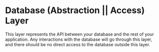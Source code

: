 # Database (Abstraction || Access) Layer

This layer represents the API between your database and the rest of your application. Any interactions with the database will go through this layer, and there should be no direct access to the database outside this layer.
